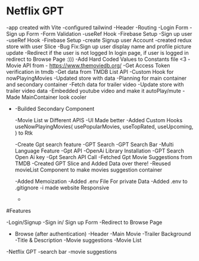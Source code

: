 # Netflix GPT

-app created with Vite
-configured tailwind
-Header
-Routing
-Login Form
-Sign up Form
-Form Validation
-useRef Hook
-Firebase Setup
-Sign up user
-useRef Hook
-Firebase Setup
-create Signup user Account
-created redux store with user Slice
-Bug Fix:Sign up user display name and profile picture update
-Redirect if the user is not logged In login page, if user is logged in redirect to Browse Page :)))
-Add Hard Coded Values to Constants file <3
-Movie API from - https://www.themoviedb.org/
-Get Access Token verification in tmdb
-Get data from TMDB List API
-Custom Hook for nowPlayingMovies
-Updated store with data
-Planning for main container and secondary container
-Fetch data for trailer video
-Update store with trailer video data
-Embedded youtube video and make it autoPlay/mute
-Made MainContainer look cooler

- -Builded Secondary Component

  -Movie List w Different APIS
  -UI Made better
  -Added Custom Hooks useNowPlayingMovies(
  usePopularMovies,
  useTopRated,
  useUpcoming,
  ) to Rtk

  -Create Gpt search feature
  -GPT Search
  -GPT Search Bar
  -Multi Language Feature
  -Gpt API
  -OpenAi Library Installation
  -GPT Search Open Ai key
  -Gpt Search API Call
  -Fetched Gpt Movie Suggestions from TMDB
  -Created GPT Slice and Added Data over there!
  -Reused movieList Component to make movies suggestion container

  -Added Memoization
  -Added .env File For private Data
  -Added .env to .gitignore
  -i made website Responsive

  - <!--  -->

#Features

-Login/Signup
-Sign in/ Sign up Form
-Redirect to Browse Page

- Browse (after authentication)
  -Header
  -Main Movie
  -Trailer Background
  -Title & Description
  -Movie suggestions
  -Movie List

-Netflix GPT
-search bar
-movie suggestions
